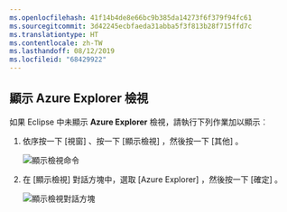 ```yaml
---
ms.openlocfilehash: 41f14b4de8e66bc9b385da14273f6f379f94fc61
ms.sourcegitcommit: 3d42245ecbfaeda31abba5f3f813b28f715ffd7c
ms.translationtype: HT
ms.contentlocale: zh-TW
ms.lasthandoff: 08/12/2019
ms.locfileid: "68429922"
---
```

## <a name="displaying-the-azure-explorer-view"></a>顯示 Azure Explorer 檢視

如果 Eclipse 中未顯示 **Azure Explorer** 檢視，請執行下列作業加以顯示︰

1. 依序按一下 [視窗]  、按一下 [顯示檢視]  ，然後按一下 [其他]  。

   ![顯示檢視命令](../media/azure-toolkit-for-eclipse-show-azure-explorer/show-az-exp-01.png)

2. 在 [顯示檢視]  對話方塊中，選取 [Azure Explorer]  ，然後按一下 [確定]  。

   ![顯示檢視對話方塊](../media/azure-toolkit-for-eclipse-show-azure-explorer/show-az-exp-02.png)

